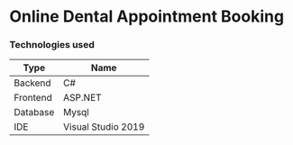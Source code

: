 # Online Dental Appointment Booking

### Technologies used

| Type     | Name               |
| -------- | ------------------ |
| Backend  | C#                 |
| Frontend | ASP.NET            |
| Database | Mysql              |
| IDE      | Visual Studio 2019 |